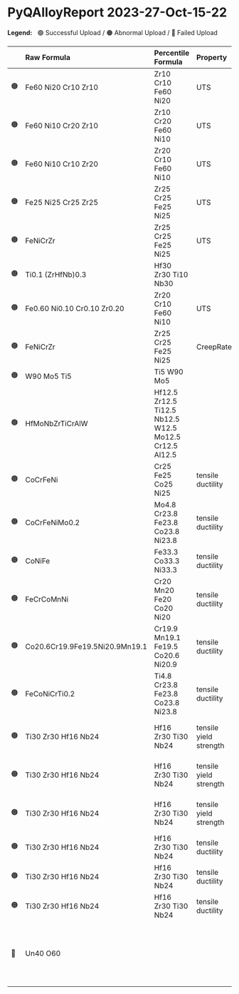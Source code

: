 
# PyQAlloyReport 2023-27-Oct-15-22

**Legend:** &nbsp; 🟢 Successful Upload / 🟠 Abnormal Upload / 🔴 Failed Upload

| | Raw Formula | Percentile Formula | Property | Comment |
|:--- |:--- |:--- |:--- |:--- |
| 🟠 | Fe60 Ni20 Cr10 Zr10            | Zr10 Cr10 Fe60 Ni20                                    | UTS | High UTS value of 750000000.0 |
| 🟠 | Fe60 Ni10 Cr20 Zr10            | Zr10 Cr20 Fe60 Ni10                                    | UTS | High UTS value of 650000000.0 |
| 🟠 | Fe60 Ni10 Cr10 Zr20            | Zr20 Cr10 Fe60 Ni10                                    | UTS | High UTS value of 700000000.0 |
| 🟠 | Fe25 Ni25 Cr25 Zr25            | Zr25 Cr25 Fe25 Ni25                                    | UTS | High UTS value of 550000000.0 |
| 🟠 | FeNiCrZr                       | Zr25 Cr25 Fe25 Ni25                                    | UTS | High UTS value of 580000000.0 |
| 🟠 | Ti0.1 (ZrHfNb)0.3              | Hf30 Zr30 Ti10 Nb30                                    |  | No property data! |
| 🟠 | Fe0.60 Ni0.10 Cr0.10 Zr0.20    | Zr20 Cr10 Fe60 Ni10                                    | UTS | High UTS value of 670000000.0 |
| 🟠 | FeNiCrZr                       | Zr25 Cr25 Fe25 Ni25                                    | CreepRate | Low CreepRate value of 1.23e-06 |
| 🟠 | W90 Mo5 Ti5                    | Ti5 W90 Mo5                                            |  | No property data! |
| 🟠 | HfMoNbZrTiCrAlW                | Hf12.5 Zr12.5 Ti12.5 Nb12.5 W12.5 Mo12.5 Cr12.5 Al12.5 |  | No property data! |
| 🟠 | CoCrFeNi                       | Cr25 Fe25 Co25 Ni25                                    | tensile ductility | High tensile ductility value of 48.0 |
| 🟠 | CoCrFeNiMo0.2                  | Mo4.8 Cr23.8 Fe23.8 Co23.8 Ni23.8                      | tensile ductility | High tensile ductility value of 47.0 |
| 🟠 | CoNiFe                         | Fe33.3 Co33.3 Ni33.3                                   | tensile ductility | High tensile ductility value of 47.0 |
| 🟠 | FeCrCoMnNi                     | Cr20 Mn20 Fe20 Co20 Ni20                               | tensile ductility | High tensile ductility value of 47.0 |
| 🟠 | Co20.6Cr19.9Fe19.5Ni20.9Mn19.1 | Cr19.9 Mn19.1 Fe19.5 Co20.6 Ni20.9                     | tensile ductility | High tensile ductility value of 60.5 |
| 🟠 | FeCoNiCrTi0.2                  | Ti4.8 Cr23.8 Fe23.8 Co23.8 Ni23.8                      | tensile ductility | High tensile ductility value of 46.0 |
| 🟠 | Ti30 Zr30 Hf16 Nb24            | Hf16 Zr30 Ti30 Nb24                                    | tensile yield strength | High tensile yield strength value of 720000000.0 |
| 🟠 | Ti30 Zr30 Hf16 Nb24            | Hf16 Zr30 Ti30 Nb24                                    | tensile yield strength | High tensile yield strength value of 800000000.0 |
| 🟠 | Ti30 Zr30 Hf16 Nb24            | Hf16 Zr30 Ti30 Nb24                                    | tensile yield strength | High tensile yield strength value of 730000000.0 |
| 🟠 | Ti30 Zr30 Hf16 Nb24            | Hf16 Zr30 Ti30 Nb24                                    | tensile ductility | High tensile ductility value of 22.4 |
| 🟠 | Ti30 Zr30 Hf16 Nb24            | Hf16 Zr30 Ti30 Nb24                                    | tensile ductility | High tensile ductility value of 34.0 |
| 🟠 | Ti30 Zr30 Hf16 Nb24            | Hf16 Zr30 Ti30 Nb24                                    | tensile ductility | High tensile ductility value of 25.6 |
| 🔴 | Un40 O60                       |                                                        |  | Can't parse composition!: Un40 O60 --> Can't parse Element or Species from str: Un. |


